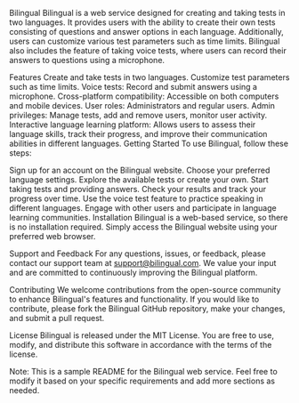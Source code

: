 Bilingual
Bilingual is a web service designed for creating and taking tests in two languages. It provides users with the ability to create their own tests consisting of questions and answer options in each language. Additionally, users can customize various test parameters such as time limits. Bilingual also includes the feature of taking voice tests, where users can record their answers to questions using a microphone.

Features
Create and take tests in two languages.
Customize test parameters such as time limits.
Voice tests: Record and submit answers using a microphone.
Cross-platform compatibility: Accessible on both computers and mobile devices.
User roles: Administrators and regular users.
Admin privileges: Manage tests, add and remove users, monitor user activity.
Interactive language learning platform: Allows users to assess their language skills, track their progress, and improve their communication abilities in different languages.
Getting Started
To use Bilingual, follow these steps:

Sign up for an account on the Bilingual website.
Choose your preferred language settings.
Explore the available tests or create your own.
Start taking tests and providing answers.
Check your results and track your progress over time.
Use the voice test feature to practice speaking in different languages.
Engage with other users and participate in language learning communities.
Installation
Bilingual is a web-based service, so there is no installation required. Simply access the Bilingual website using your preferred web browser.

Support and Feedback
For any questions, issues, or feedback, please contact our support team at support@bilingual.com. We value your input and are committed to continuously improving the Bilingual platform.

Contributing
We welcome contributions from the open-source community to enhance Bilingual's features and functionality. If you would like to contribute, please fork the Bilingual GitHub repository, make your changes, and submit a pull request.

License
Bilingual is released under the MIT License. You are free to use, modify, and distribute this software in accordance with the terms of the license.

Note: This is a sample README for the Bilingual web service. Feel free to modify it based on your specific requirements and add more sections as needed.

